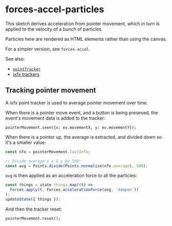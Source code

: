 # forces-accel-particles

This sketch derives acceleration from pointer movement, which in turn is applied
to the velocity of a bunch of particles.

Particles here are rendered as HTML elements rather than using the canvas.

For a simpler version, see `forces-accel`.

See also:
* [`pointTracker`](https://clinth.github.io/ixfx/functions/Data.pointTracker.html)
* [ixfx trackers](https://clinth.github.io/ixfx-docs/data/trackers/)

## Tracking pointer movement

A ixfx point tracker is used to average pointer movement over time.

When there is a pointer move event, and a button is being presesed, the event's
movement data is added to the tracker:

```
pointerMovement.seen({x: ev.movementX, y: ev.movementY});
```

When there is a pointer up, the average is extracted, and divided down so it's a
smaller value:

```js
const nfo = pointerMovement.lastInfo;

// Divide average's x & y by 500:
const avg = Points.divide(Points.normalise(nfo.average), 500);
```

`avg` is then applied as an acceleration force to all the particles:

```js
const things = state.things.map((t) =>
  Forces.apply(t, Forces.accelerationForce(avg, `dampen`))
);
updateState({ things });
```

And then the tracker reset:

```
pointerMovement.reset();
```
